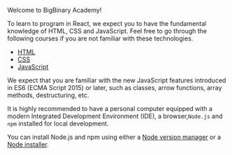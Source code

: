 Welcome to BigBinary Academy!

To learn to program in React, we expect you to have the fundamental knowledge of HTML, CSS and JavaScript. Feel free to go through the following courses if you are not familiar with these technologies.
  - [HTML](https://courses.bigbinaryacademy.com/courses/html)
  - [CSS](https://courses.bigbinaryacademy.com/courses/css)
  - [JavaScript](https://courses.bigbinaryacademy.com/courses/javascript)

We expect that you are familiar with the new JavaScript features introduced in ES6 (ECMA Script 2015) or later, such as classes, arrow functions, array methods, destructuring, etc.

It is highly recommended to have a personal computer equipped with a modern Integrated Development Environment (IDE), a browser,`Node.js` and `npm` installed for local development.

You can install Node.js and npm using either a [Node version manager](https://courses.bigbinaryacademy.com/learn-rubyonrails/setting-up-workspace/#installing-nodejs) or a [Node installer](https://nodejs.org/en/download).
